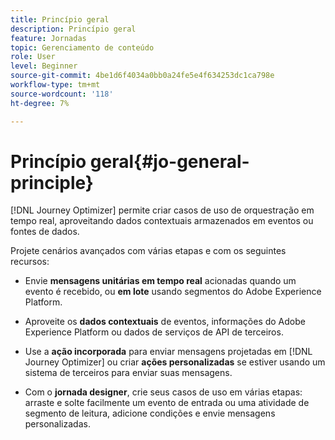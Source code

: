 ```yaml
---
title: Princípio geral
description: Princípio geral
feature: Jornadas
topic: Gerenciamento de conteúdo
role: User
level: Beginner
source-git-commit: 4be1d6f4034a0bb0a24fe5e4f634253dc1ca798e
workflow-type: tm+mt
source-wordcount: '118'
ht-degree: 7%

---
```


# Princípio geral{#jo-general-principle}

[!DNL Journey Optimizer] permite criar casos de uso de orquestração em tempo real, aproveitando dados contextuais armazenados em eventos ou fontes de dados.

Projete cenários avançados com várias etapas e com os seguintes recursos:

* Envie **mensagens unitárias em tempo real** acionadas quando um evento é recebido, ou **em lote** usando segmentos do Adobe Experience Platform.

* Aproveite os **dados contextuais** de eventos, informações do Adobe Experience Platform ou dados de serviços de API de terceiros.

* Use a **ação incorporada** para enviar mensagens projetadas em [!DNL Journey Optimizer] ou criar **ações personalizadas** se estiver usando um sistema de terceiros para enviar suas mensagens.

* Com o **jornada designer**, crie seus casos de uso em várias etapas: arraste e solte facilmente um evento de entrada ou uma atividade de segmento de leitura, adicione condições e envie mensagens personalizadas.
